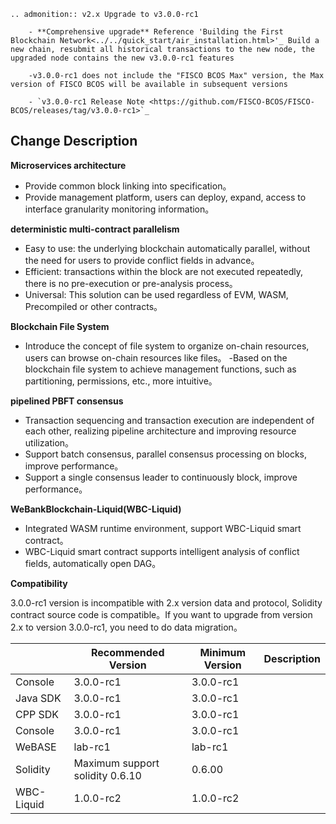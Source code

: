 ```eval_rst
.. admonition:: v2.x Upgrade to v3.0.0-rc1

    - **Comprehensive upgrade** Reference 'Building the First Blockchain Network<../../quick_start/air_installation.html>'_ Build a new chain, resubmit all historical transactions to the new node, the upgraded node contains the new v3.0.0-rc1 features

    -v3.0.0-rc1 does not include the "FISCO BCOS Max" version, the Max version of FISCO BCOS will be available in subsequent versions

    - `v3.0.0-rc1 Release Note <https://github.com/FISCO-BCOS/FISCO-BCOS/releases/tag/v3.0.0-rc1>`_
```

## Change Description

**Microservices architecture**
- Provide common block linking into specification。
- Provide management platform, users can deploy, expand, access to interface granularity monitoring information。

**deterministic multi-contract parallelism**
- Easy to use: the underlying blockchain automatically parallel, without the need for users to provide conflict fields in advance。
- Efficient: transactions within the block are not executed repeatedly, there is no pre-execution or pre-analysis process。
- Universal: This solution can be used regardless of EVM, WASM, Precompiled or other contracts。

**Blockchain File System**
- Introduce the concept of file system to organize on-chain resources, users can browse on-chain resources like files。
-Based on the blockchain file system to achieve management functions, such as partitioning, permissions, etc., more intuitive。

**pipelined PBFT consensus**
- Transaction sequencing and transaction execution are independent of each other, realizing pipeline architecture and improving resource utilization。
- Support batch consensus, parallel consensus processing on blocks, improve performance。
- Support a single consensus leader to continuously block, improve performance。

**WeBankBlockchain-Liquid(WBC-Liquid)**
- Integrated WASM runtime environment, support WBC-Liquid smart contract。
- WBC-Liquid smart contract supports intelligent analysis of conflict fields, automatically open DAG。


**Compatibility**

3.0.0-rc1 version is incompatible with 2.x version data and protocol, Solidity contract source code is compatible。If you want to upgrade from version 2.x to version 3.0.0-rc1, you need to do data migration。

|            | Recommended Version| Minimum Version| Description|
|------------|--------------------------|-----------|------|
| Console| 3.0.0-rc1                | 3.0.0-rc1 |      |
| Java SDK   | 3.0.0-rc1                | 3.0.0-rc1 |      |
| CPP SDK    | 3.0.0-rc1                | 3.0.0-rc1 |      |
| Console    | 3.0.0-rc1                | 3.0.0-rc1 |      |
| WeBASE     | lab-rc1                  | lab-rc1   |      |
| Solidity   | Maximum support solidity 0.6.10| 0.6.00    |      |
| WBC-Liquid | 1.0.0-rc2                | 1.0.0-rc2 |      |
